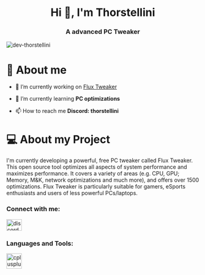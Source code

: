 <h1 align="center">Hi 👋, I'm Thorstellini</h1>
<h3 align="center">A advanced PC Tweaker</h3>

<p align="left"> <img src="https://komarev.com/ghpvc/?username=dev-thorstellini&label=Profile%20views&color=0e75b6&style=flat" alt="dev-thorstellini" /> </p>

# 👋 About me
- 🔭 I’m currently working on [Flux Tweaker](https://github.com/dev-thorstellini/flux-tweaker)

- 🌱 I’m currently learning **PC optimizations**

- 📫 How to reach me **Discord: thorstellini**

# 💻 About my Project
I'm currently developing a powerful, free PC tweaker called Flux Tweaker. This open source tool optimizes all aspects of system performance and maximizes performance. It covers a variety of areas (e.g. CPU, GPU; Memory, M&K, network optimizations and much more), and offers over 1500 optimizations. Flux Tweaker is particularly suitable for gamers, eSports enthusiasts and users of less powerful PCs/laptops.


<h3 align="left">Connect with me:</h3>
<p align="left">
<a href="https://discord.gg/discord.gg" target="blank"><img align="center" src="https://raw.githubusercontent.com/rahuldkjain/github-profile-readme-generator/master/src/images/icons/Social/discord.svg" alt="discord.gg" height="30" width="40" /></a>
</p>

<h3 align="left">Languages and Tools:</h3>
<p align="left"> <a href="https://www.w3schools.com/cpp/" target="_blank" rel="noreferrer"> <img src="[https://raw.githubusercontent.com/devicons/devicon/master/icons/cplusplus/cplusplus-original.svg](https://cdn-icons-png.flaticon.com/512/2479/2479151.png)" alt="cplusplus" width="40" height="40"/> </a> </p>
